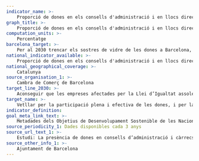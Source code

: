 ```yaml
---
indicator_name: >-
    Proporció de dones en els consells d'administració i en llocs directius a les empreses de mes de 50 treballadors/es
graph_title: >-
    Proporció de dones en els consells d'administració i en llocs directius a les empreses de mes de 50 treballadors/es
computation_units: >-
    Percentatge
barcelona_target: >-
    Per al 2030 trencar els sostres de vidre de les dones a Barcelona, assolint la paritat en els espais de representació i de lideratge polític, econòmic i social
national_indicator_available: >-
    Proporció de dones en els consells d'administració i en llocs directius a les empreses de mes de 50 treballadors/es
national_geographical_coverage: >-
    Catalunya
source_organisation_1: >-
    Cambra de Comerç de Barcelona
target_line_2030: >-
    Aconseguir que les empreses afectades per la Llei d’Igualtat assoleixin la paritat en el consell d’administració i l’estructura directiva. Valor fita 2030: Més del 40%
target_name: >-
    Vetllar per la participació plena i efectiva de les dones, i per la igualtat d’oportunitats de lideratge en tots els àmbits de presa de decisions en la vida política, econòmica i pública
indicator_definition:
goal_meta_link_text: >-
    Metadades dels Objetius de Desenvolupament Sostenible de les Nacions Unides (pdf 894kB)
source_periodicity_1: Dades disponibles cada 3 anys
source_url_text_1: >-
    Estudi: La presència de dones en consells d’administració i càrrecs directius a les empreses de Catalunya, 2024
source_other_info_1: >-
    Ajuntament de Barcelona
---
```


